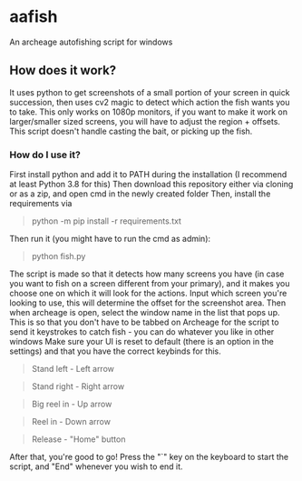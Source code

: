 # aafish
An archeage autofishing script for windows

## How does it work?
It uses python to get screenshots of a small portion of your screen in quick succession, then uses cv2 magic to detect which action the fish wants you to take.
This only works on 1080p monitors, if you want to make it work on larger/smaller sized screens, you will have to adjust the region + offsets.
This script doesn't handle casting the bait, or picking up the fish.

### How do I use it?
First install python and add it to PATH during the installation (I recommend at least Python 3.8 for this)
Then download this repository either via cloning or as a zip, and open cmd in the newly created folder
Then, install the requirements via
> python -m pip install -r requirements.txt

Then run it (you might have to run the cmd as admin):
> python fish.py

The script is made so that it detects how many screens you have (in case you want to fish on a screen different from your primary), and it makes you choose one on which it will look for the actions.
Input which screen you're looking to use, this will determine the offset for the screenshot area.
Then when archeage is open, select the window name in the list that pops up. This is so that you don't have to be tabbed on Archeage for the script to send it keystrokes to catch fish - you can do whatever you like in other windows
Make sure your UI is reset to default (there is an option in the settings) and that you have the correct keybinds for this.

> Stand left - Left arrow

> Stand right - Right arrow

> Big reel in - Up arrow

> Reel in - Down arrow

> Release - "Home" button

After that, you're good to go! Press the "`" key on the keyboard to start the script, and "End" whenever you wish to end it.
